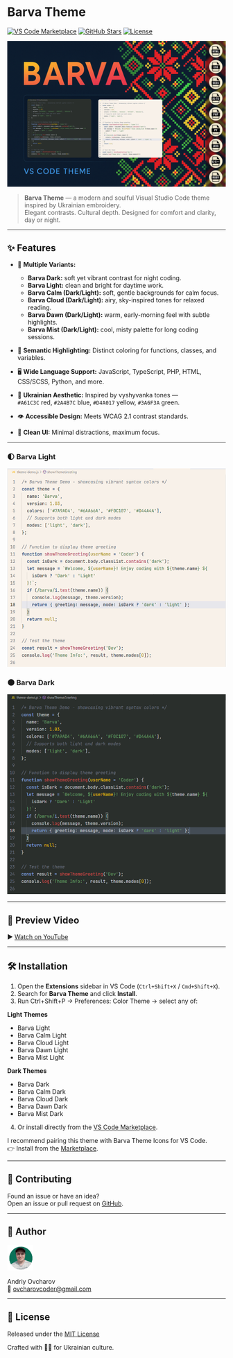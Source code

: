 # Barva Theme

[![VS Code Marketplace](https://img.shields.io/visual-studio-marketplace/v/ovcharovcoder.barva-theme?color=blue)](https://marketplace.visualstudio.com/items?itemName=ovcharovcoder.barva-theme)
[![GitHub Stars](https://img.shields.io/github/stars/ovcharovcoder/barva-theme?color=yellow)](https://github.com/ovcharovcoder/barva-theme)
[![License](https://img.shields.io/github/license/ovcharovcoder/barva-theme?color=green)](https://raw.githubusercontent.com/ovcharovcoder/barva-theme/main/LICENSE)

![Barva Theme Banner](https://raw.githubusercontent.com/ovcharovcoder/barva-theme/main/images/barva-theme-banner.png)

> **Barva Theme** — a modern and soulful Visual Studio Code theme inspired by Ukrainian embroidery.  
> Elegant contrasts. Cultural depth. Designed for comfort and clarity, day or night.

---

## ✨ Features

- 🎨 **Multiple Variants:**
  - **Barva Dark:** soft yet vibrant contrast for night coding.
  - **Barva Light:** clean and bright for daytime work.
  - **Barva Calm (Dark/Light):** soft, gentle backgrounds for calm focus.
  - **Barva Cloud (Dark/Light):** airy, sky-inspired tones for relaxed reading.
  - **Barva Dawn (Dark/Light):** warm, early-morning feel with subtle highlights.
  - **Barva Mist (Dark/Light):** cool, misty palette for long coding sessions.

- 🧠 **Semantic Highlighting:** Distinct coloring for functions, classes, and variables.
- 🖥 **Wide Language Support:** JavaScript, TypeScript, PHP, HTML, CSS/SCSS, Python, and more.
- 💙 **Ukrainian Aesthetic:** Inspired by vyshyvanka tones —  
  `#A61C3C` red, `#2A4B7C` blue, `#D4A017` yellow, `#3A6F3A` green.
- 👁 **Accessible Design:** Meets WCAG 2.1 contrast standards.
- 🌿 **Clean UI:** Minimal distractions, maximum focus.

---

### 🌓 Barva Light
![Barva Light Preview](https://raw.githubusercontent.com/ovcharovcoder/barva-theme/main/images/light-theme.png)

### 🌑 Barva Dark
![Barva Dark Preview](https://raw.githubusercontent.com/ovcharovcoder/barva-theme/main/images/dark-theme.png)

---

## 🎥 Preview Video
▶️ [Watch on YouTube](https://youtu.be/Trtltz5r7WY)

---

## 🛠 Installation

1. Open the **Extensions** sidebar in VS Code (`Ctrl+Shift+X` / `Cmd+Shift+X`).
2. Search for **Barva Theme** and click **Install**.
3. Run Ctrl+Shift+P → Preferences: Color Theme → select any of:

**Light Themes**
- Barva Light
- Barva Calm Light
- Barva Cloud Light
- Barva Dawn Light
- Barva Mist Light

**Dark Themes**
- Barva Dark
- Barva Calm Dark
- Barva Cloud Dark
- Barva Dawn Dark
- Barva Mist Dark
4. Or install directly from the [VS Code Marketplace](https://marketplace.visualstudio.com/items?itemName=ovcharovcoder.barva-theme).

I recommend pairing this theme with Barva Theme Icons for VS Code.<br>
👉 Install from the [Marketplace](https://marketplace.visualstudio.com/items?itemName=ovcharovcoder.barva-theme-icons). 

---

## 🧩 Contributing
Found an issue or have an idea?  
Open an issue or pull request on [GitHub](https://github.com/ovcharovcoder/barva-theme).

---

## 👤 Author

<img src="https://raw.githubusercontent.com/ovcharovcoder/barva-theme/main/images/avatar.png" alt="Andriy Ovcharov" width="60px"> 

Andriy Ovcharov  
📧 ovcharovcoder@gmail.com  

---

## 🪪 License
Released under the [MIT License](https://raw.githubusercontent.com/ovcharovcoder/barva-theme/main/LICENSE)

Crafted with 💙💛 for Ukrainian culture.
